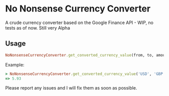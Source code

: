 No Nonsense Currency Converter
==============================
A crude currency converter based on the Google Finance API - WIP, no tests as of now. Still very Alpha

Usage
-----
```ruby
NoNonsenseCurrencyConverter.get_converted_currency_value(from, to, amount)
```
Example:
```ruby
> NoNonsenseCurrencyConverter.get_converted_currency_value('USD', 'GBP', 10)
=> 5.93
```

Please report any issues and I will fix them as soon as possible.
